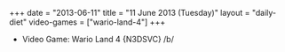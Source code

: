 +++
date = "2013-06-11"
title = "11 June 2013 (Tuesday)"
layout = "daily-diet"
video-games = ["wario-land-4"]
+++


* Video Game: Wario Land 4 {N3DSVC} /b/